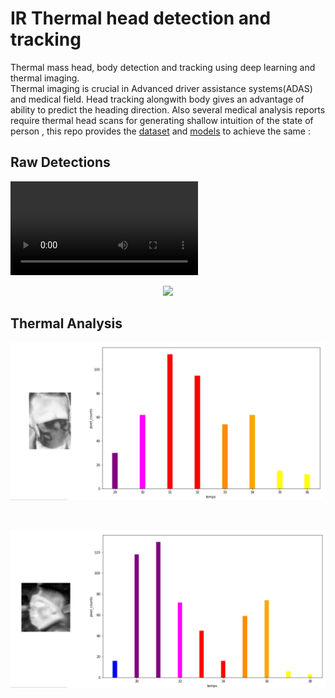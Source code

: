 # IR Thermal head detection and tracking
Thermal mass head, body detection and tracking using deep learning and thermal imaging.
</br>
Thermal imaging is crucial in Advanced driver assistance systems(ADAS) and medical field. Head tracking alongwith body gives an advantage of ability to predict the heading direction. Also several medical analysis reports require thermal head scans for generating shallow intuition of the state of person , this repo provides the [dataset](https://github.com/Abhishek-krg/IR-thermal-head-detection-and-tracking/tree/main/dataset) and [models](https://github.com/Abhishek-krg/IR-thermal-head-detection-and-tracking/tree/main/models) to achieve the same :
## Raw Detections
![Video sample](https://github.com/Abhishek-krg/IR-thermal-head-detection-and-tracking/blob/main/video_sample/det6fps.mp4)

<p align='center'>
 <img src='https://github.com/Abhishek-krg/covid-ir/blob/main/images/neural_processing.png'>
</p>

## Thermal Analysis
<p align='center'>
 <img height='auto' width=864 src='https://github.com/Abhishek-krg/IR-thermal-head-detection-and-tracking/blob/main/images/nrml_heatmap_aggregation.jpg'>
</p>
</br>
<p align='center'>
 <img height='auto' width=864 src='https://github.com/Abhishek-krg/IR-thermal-head-detection-and-tracking/blob/main/images/covid_heatmap_aggregation.jpg'>
</p>

